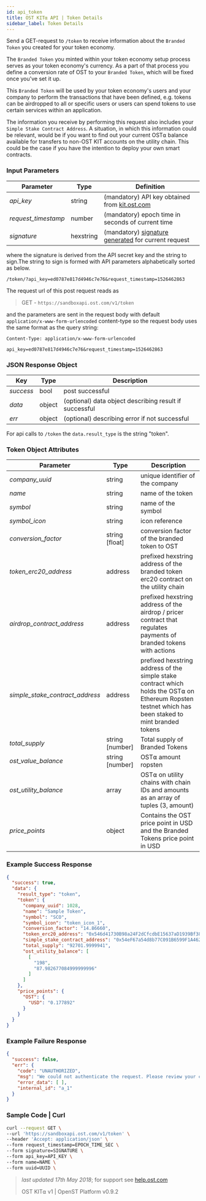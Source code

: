 ```yaml
---
id: api_token
title: OST KIT⍺ API | Token Details
sidebar_label: Token Details
---
```


Send a GET-request to `/token` to receive information about the `Branded Token` you created for your token economy.

The `Branded Token` you minted within your token economy setup process serves as your token economy's currency. As a part of that process you define a conversion rate of OST to your `Branded Token`, which will be fixed once you've set it up.

This `Branded Token` will be used by your token economy's users and your company to perform the transactions that have been defined, e.g. tokens can be airdropped to all or specific users or users can spend tokens to use certain services within an application.

The information you receive by performing this request also includes your `Simple Stake Contract Address`. A situation, in which this information could be relevant, would be if you want to find out your current OST⍺ balance available for transfers to non-OST KIT accounts on the utility chain. This could be the case if you have the intention to deploy your own smart contracts.


### Input Parameters

| Parameter           | Type      | Definition  |
|---------------------|-----------|--------|
| _api_key_           | string     | (mandatory) API key obtained from [kit.ost.com](https://kit.ost.com) |
| _request_timestamp_ | number   | (mandatory) epoch time in seconds of current time |
| _signature_         | hexstring | (mandatory) [<u>signature generated</u>](2_98_API_AUTHENTICATION.md) for current request |

where the signature is derived from the API secret key and the string to sign.The string to sign is formed with API parameters alphabetically sorted as below.


`/token/?api_key=ed0787e817d4946c7e76&request_timestamp=1526462863`

The request url of this post request reads as

> GET - `https://sandboxapi.ost.com/v1/token`

and the parameters are sent in the request body with default `application/x-www-form-urlencoded` content-type so the request body uses the same format as the query string:

```
Content-Type: application/x-www-form-urlencoded

api_key=ed0787e817d4946c7e76&request_timestamp=1526462863

```
### JSON Response Object

| Key        | Type   | Description      |
|------------|--------|------------|
| _success_  | bool   | post successful |
| _data_     | object | (optional) data object describing result if successful   |
| _err_      | object | (optional) describing error if not successful |

For api calls to `/token` the `data.result_type` is the string "token".


### Token Object Attributes

| Parameter | Type   | Description  |
|-----------|--------|--------|
| _company_uuid_      | string | unique identifier of the company |
| _name_    | string | name of the token  |
| _symbol_    | string | name of the symbol |
| _symbol_icon_ | string | icon reference |
| _conversion_factor_           | string [float] | conversion factor of the branded token to OST  |
| _token_erc20_address_    | address | prefixed hexstring address of the branded token erc20 contract on the utility chain  |
| _airdrop_contract_address_    | address | prefixed hexstring address of the airdrop / pricer contract that regulates payments of branded tokens with actions  |
| _simple_stake_contract_address_    | address | prefixed hexstring address of the simple stake contract which holds the OST⍺ on Ethereum Ropsten testnet which has been staked to mint branded tokens  |
| _total_supply_    | string [number] | Total supply of Branded Tokens|
| _ost_value_balance_    | string [number] | OST⍺ amount ropsten  |
| _ost_utility_balance_    | array | OST⍺ on utility chains with chain IDs and amounts as an array of tuples (3, amount)  |
| _price_points_    | object | Contains the OST price point in USD and the Branded Tokens price point in USD  |


### Example Success Response

```json
{
  "success": true,
  "data": {
    "result_type": "token",
    "token": {
      "company_uuid": 1028,
      "name": "Sample Token",
      "symbol": "SCO",
      "symbol_icon": "token_icon_1",
      "conversion_factor": "14.86660",
      "token_erc20_address": "0x546d41730B98a24F2dCfcdbE15637aD1939Bf38b",
      "simple_stake_contract_address": "0x54eF67a54d8b77C091B6599F1A462Ec7b4dFc648",
      "total_supply": "92701.9999941",
      "ost_utility_balance": [
        [
          "198",
          "87.982677084999999996"
        ]
      ]
    },
    "price_points": {
      "OST": {
        "USD": "0.177892"
      }
    }
  }
}
```

### Example Failure Response

```json
{
  "success": false,
  "err": {
    "code": "UNAUTHORIZED",
    "msg": "We could not authenticate the request. Please review your credentials and authentication method.",
    "error_data": [ ],
    "internal_id": "a_1"
  }
}
```

### Sample Code | Curl

```bash
curl --request GET \
--url 'https://sandboxapi.ost.com/v1/token' \
--header 'Accept: application/json' \
--form request_timestamp=EPOCH_TIME_SEC \
--form signature=SIGNATURE \
--form api_key=API_KEY \
--form name=NAME \
--form uuid=UUID \
```

>_last updated 17th May 2018_; for support see [help.ost.com](help.ost.com)
>
> OST KIT⍺ v1 | OpenST Platform v0.9.2
